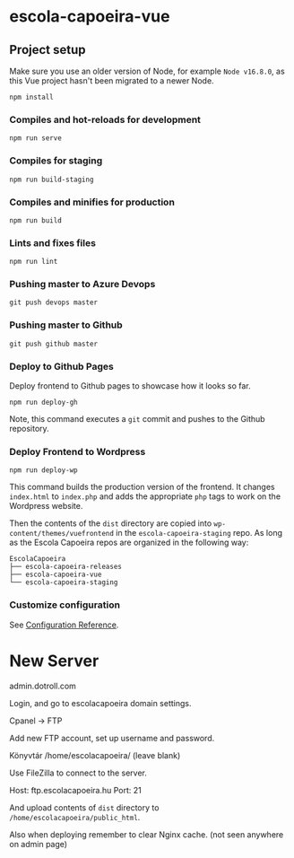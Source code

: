 # escola-capoeira-vue

## Project setup

Make sure you use an older version of Node, for example `Node v16.8.0`, as this Vue project hasn't been migrated to a newer Node.

```
npm install
```

### Compiles and hot-reloads for development
```
npm run serve
```

### Compiles for staging
```
npm run build-staging
```

### Compiles and minifies for production
```
npm run build
```

### Lints and fixes files
```
npm run lint
```

### Pushing master to Azure Devops
```
git push devops master
```

### Pushing master to Github
```
git push github master
```

### Deploy to Github Pages
Deploy frontend to Github pages to showcase how it looks so far.
```
npm run deploy-gh
```

Note, this command executes a `git` commit and pushes to the Github repository.

### Deploy Frontend to Wordpress
```
npm run deploy-wp
```

This command builds the production version of the frontend. It changes `index.html` to `index.php` and adds the appropriate `php` tags to work on the Wordpress website.

Then the contents of the `dist` directory are copied into `wp-content/themes/vuefrontend` in the `escola-capoeira-staging` repo. As long as the Escola Capoeira repos are organized in the following way:


```
EscolaCapoeira
├── escola-capoeira-releases
├── escola-capoeira-vue
└── escola-capoeira-staging
```


### Customize configuration
See [Configuration Reference](https://cli.vuejs.org/config/).


# New Server

admin.dotroll.com

Login, and go to escolacapoeira domain settings.

Cpanel -> FTP

Add new FTP account, set up username and password.

Könyvtár
/home/escolacapoeira/ (leave blank)

Use FileZilla to connect to the server.

Host: ftp.escolacapoeira.hu
Port: 21

And upload contents of `dist` directory to `/home/escolacapoeira/public_html`.


Also when deploying remember to clear Nginx cache. (not seen anywhere on admin page)

